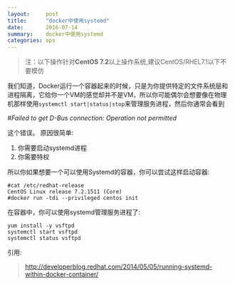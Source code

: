 ```yaml
---
layout:     post
title:      "docker中使用systemd"
date:       2016-07-14
summary:    docker中使用systemd
categories: ops
---
```


> 注：以下操作针对**CentOS 7.2**以上操作系统,建议CentOS/RHEL7.1以下不要模仿

  我们知道，Docker运行一个容器起来的时候，只是为你提供特定的文件系统层和进程隔离，它给你一个VM的感觉却并不是VM，所以你可能偶尔会想要像在物理机那样使用`systemctl start|status|stop`来管理服务进程，然后你通常会看到

*#*Failed to get D-Bus connection: Operation not permitted**
<!-- more -->

这个错误。
原因很简单:

1. 你需要启动systemd进程
2. 你需要特权

所以你如果想要一个可以使用Systemd的容器，你可以尝试这样启动容器:

```
#cat /etc/redhat-release 
CentOS Linux release 7.2.1511 (Core) 
#docker run -tdi --privileged centos init
```

在容器中，你可以使用systemd管理服务进程了:

```
yum install -y vsftpd
systemctl start vsftpd
systemctl status vsftpd
```

引用:
> http://developerblog.redhat.com/2014/05/05/running-systemd-within-docker-container/
